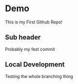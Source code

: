 # Demo

This is my First Github Repo!

## Sub header
Probably my fest commit

## Local Development
Testing the whole branching thing

